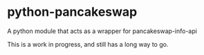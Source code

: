 # python-pancakeswap
A python module that acts as a wrapper for pancakeswap-info-api

This is a work in progress, and still has a long way to go.